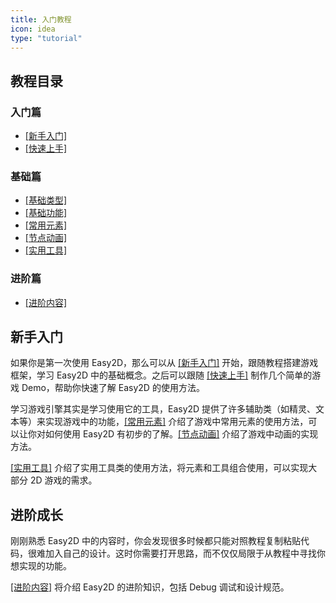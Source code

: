 ```yaml
---
title: 入门教程
icon: idea
type: "tutorial"
---
```


## 教程目录

### 入门篇

- [[新手入门]](/tutorial/base.html)
- [[快速上手]](/tutorial/demo/)

### 基础篇

- [[基础类型]](/tutorial/common/)
- [[基础功能]](/tutorial/base/)
- [[常用元素]](/tutorial/node/)
- [[节点动画]](/tutorial/action/)
- [[实用工具]](/tutorial/utils/)

### 进阶篇

- [[进阶内容]](/tutorial/advanced.html)

## 新手入门

如果你是第一次使用 Easy2D，那么可以从 [[新手入门]](/tutorial/base.html) 开始，跟随教程搭建游戏框架，学习 Easy2D 中的基础概念。之后可以跟随 [[快速上手]](/tutorial/demo/) 制作几个简单的游戏 Demo，帮助你快速了解 Easy2D 的使用方法。

学习游戏引擎其实是学习使用它的工具，Easy2D 提供了许多辅助类（如精灵、文本等）来实现游戏中的功能，[[常用元素]](/tutorial/node) 介绍了游戏中常用元素的使用方法，可以让你对如何使用 Easy2D 有初步的了解。[[节点动画]](/tutorial/action) 介绍了游戏中动画的实现方法。

[[实用工具]](/tutorial/utils/) 介绍了实用工具类的使用方法，将元素和工具组合使用，可以实现大部分 2D 游戏的需求。

## 进阶成长

刚刚熟悉 Easy2D 中的内容时，你会发现很多时候都只能对照教程复制粘贴代码，很难加入自己的设计。这时你需要打开思路，而不仅仅局限于从教程中寻找你想实现的功能。

[[进阶内容]](/tutorial/advanced.html) 将介绍 Easy2D 的进阶知识，包括 Debug 调试和设计规范。
